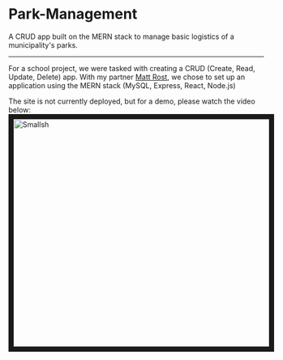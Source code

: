 # Park-Management
A CRUD app built on the MERN stack to manage basic logistics of a municipality's parks.

---

For a school project, we were tasked with creating a CRUD (Create, Read, Update, Delete) app. With my partner [Matt Rost](https://github.com/mattrost/), we chose to set up an application using the MERN stack (MySQL, Express, React, Node.js)

The site is not currently deployed, but for a demo, please watch the video below:
<a href="http://www.youtube.com/watch?feature=player_embedded&v=kxM7Z85rT40
" target="_blank"><img src="http://img.youtube.com/vi/kxM7Z85rT40/0.jpg" 
alt="Smallsh" width="800" height="450" border="10" /></a>
